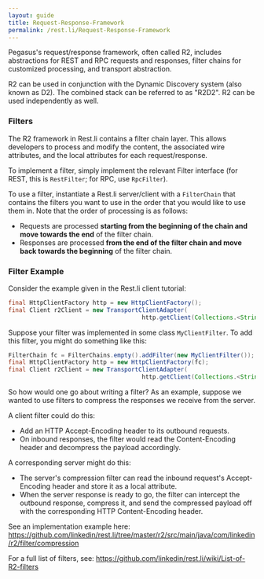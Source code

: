 ```yaml
---
layout: guide
title: Request-Response-Framework
permalink: /rest.li/Request-Response-Framework
---
```


Pegasus's request/response framework, often called R2,  includes abstractions for REST and RPC requests and responses, filter chains for customized processing, and transport abstraction. 

R2 can be used in conjunction with the Dynamic Discovery system (also known as D2). The combined stack can be referred to as "R2D2". R2 can be used independently as well.

### Filters
The R2 framework in Rest.li contains a filter chain layer. This allows developers to process and modify the content, the associated wire attributes, and the local attributes for each request/response.

To implement a filter, simply implement the relevant Filter interface (for REST, this is `RestFilter`; for RPC, use `RpcFilter`).

To use a filter, instantiate a Rest.li server/client with a `FilterChain` that contains the filters you want to use in the order that you would like to use them in. Note that the order of processing is as follows:
* Requests are processed **starting from the beginning of the chain and move towards the end** of the filter chain.
* Responses are processed **from the end of the filter chain and move back towards the beginning** of the filter chain.

### Filter Example

Consider the example given in the Rest.li client tutorial:

```java
final HttpClientFactory http = new HttpClientFactory();
final Client r2Client = new TransportClientAdapter(
                                      http.getClient(Collections.<String, String>emptyMap()));
```

Suppose your filter was implemented in some class `MyClientFilter`. To add this filter, you might do something like this:

```java
FilterChain fc = FilterChains.empty().addFilter(new MyClientFilter());
final HttpClientFactory http = new HttpClientFactory(fc);
final Client r2Client = new TransportClientAdapter(
                                      http.getClient(Collections.<String, String>emptyMap()));
```

So how would one go about writing a filter?
As an example, suppose we wanted to use filters to compress the responses we receive from the server. 

A client filter could do this:
* Add an HTTP Accept-Encoding header to its outbound requests.
* On inbound responses, the filter would read the Content-Encoding header and decompress the payload accordingly.

A corresponding server might do this:
* The server's compression filter can read the inbound request's Accept-Encoding header and store it as a local attribute.
* When the server response is ready to go, the filter can intercept the outbound response, compress it, and send the compressed payload off with the corresponding HTTP Content-Encoding header.

See an implementation example here: https://github.com/linkedin/rest.li/tree/master/r2/src/main/java/com/linkedin/r2/filter/compression

For a full list of filters, see: https://github.com/linkedin/rest.li/wiki/List-of-R2-filters
